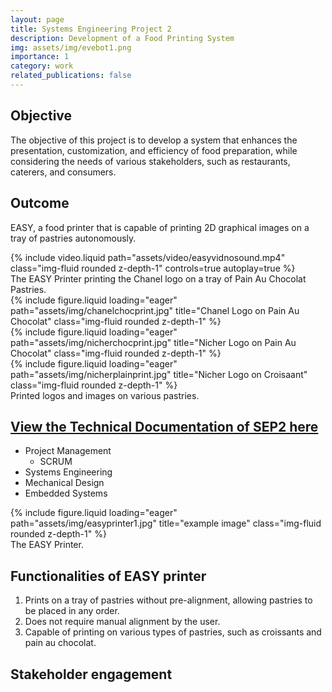 ```yaml
---
layout: page
title: Systems Engineering Project 2
description: Development of a Food Printing System
img: assets/img/evebot1.png
importance: 1
category: work
related_publications: false
---
```


<!-- Describe the objective of SEP2 -->
## Objective
The objective of this project is to develop a system that enhances the presentation, customization, and efficiency of food preparation, while considering the needs of various stakeholders, such as restaurants, caterers, and consumers.

## Outcome
EASY, a food printer that is capable of printing 2D graphical images on a tray of pastries autonomously.

<!-- To give your project a background in the portfolio page, just add the img tag to the front matter like so:

    ---
    layout: page
    title: project
    description: a project with a background image
    img: /assets/img/12.jpg
    --- -->

<!-- Video of EASY in operation -->
<div class="videorow">
    <div class="col-sm mt-3 mt-md-0">
        {% include video.liquid path="assets/video/easyvidnosound.mp4" class="img-fluid rounded z-depth-1" controls=true autoplay=true %}
    </div>
</div>
<!-- Caption of EASY video -->
<div class="caption">
    The EASY Printer printing the Chanel logo on a tray of Pain Au Chocolat Pastries.
</div>


<!-- Show photo of the output of the Chanel logo and other prints -->
<div class="row">
    <div class="col-sm mt-3 mt-md-0">
        {% include figure.liquid loading="eager" path="assets/img/chanelchocprint.jpg" title="Chanel Logo on Pain Au Chocolat" class="img-fluid rounded z-depth-1" %}
    </div>
    <div class="col-sm mt-3 mt-md-0">
        {% include figure.liquid loading="eager" path="assets/img/nicherchocprint.jpg" title="Nicher Logo on Pain Au Chocolat" class="img-fluid rounded z-depth-1" %}
    </div>
    <div class="col-sm mt-3 mt-md-0">
        {% include figure.liquid loading="eager" path="assets/img/nicherplainprint.jpg" title="Nicher Logo on Croisaant" class="img-fluid rounded z-depth-1" %}
    </div>
</div>
<div class="caption">
    Printed logos and images on various pastries.
</div>


<!-- SEP2 Technical Documentation Section -->
## [View the Technical Documentation of SEP2 here](https://reubenlow.github.io/blog/2024/sep2docs/)


<!-- Skills Deployed -->
- Project Management
    - SCRUM
- Systems Engineering
- Mechanical Design
- Embedded Systems


<!-- Photo of EASY printer -->
<div class="row">
    <div class="col-sm mt-3 mt-md-0">
        {% include figure.liquid loading="eager" path="assets/img/easyprinter1.jpg" title="example image" class="img-fluid rounded z-depth-1" %}
    </div>
</div>
<div class="caption">
    The EASY Printer.
</div>

<!-- Functionalities of EASY printer -->
## Functionalities of EASY printer
1. Prints on a tray of pastries without pre-alignment, allowing pastries to be placed in any order.
2. Does not require manual alignment by the user.
3. Capable of printing on various types of pastries, such as croissants and pain au chocolat.

<!-- Stakeholder engagement -->
## Stakeholder engagement

<!-- <div class="row">
    <div class="col-sm mt-3 mt-md-0">
        {% include figure.liquid loading="eager" path="assets/img/1.jpg" title="example image" class="img-fluid rounded z-depth-1" %}
    </div>
    <div class="col-sm mt-3 mt-md-0">
        {% include figure.liquid loading="eager" path="assets/img/3.jpg" title="example image" class="img-fluid rounded z-depth-1" %}
    </div>
    <div class="col-sm mt-3 mt-md-0">
        {% include figure.liquid loading="eager" path="assets/img/5.jpg" title="example image" class="img-fluid rounded z-depth-1" %}
    </div>
</div> -->
<!-- <div class="caption">
    Caption photos easily. On the left, a road goes through a tunnel. Middle, leaves artistically fall in a hipster photoshoot. Right, in another hipster photoshoot, a lumberjack grasps a handful of pine needles.
</div> -->

<!-- <div class="row">
    <div class="col-sm mt-3 mt-md-0">
        {% include figure.liquid loading="eager" path="assets/img/5.jpg" title="example image" class="img-fluid rounded z-depth-1" %}
    </div>
</div> -->
<!-- <div class="caption">
    This image can also have a caption. It's like magic.
</div> -->

<!-- You can also put regular text between your rows of images, even citations {% cite einstein1950meaning %}.
Say you wanted to write a bit about your project before you posted the rest of the images.
You describe how you toiled, sweated, _bled_ for your project, and then... you reveal its glory in the next row of images. -->

<!-- <div class="row justify-content-sm-center">
    <div class="col-sm-8 mt-3 mt-md-0">
        {% include figure.liquid path="assets/img/6.jpg" title="example image" class="img-fluid rounded z-depth-1" %}
    </div>
    <div class="col-sm-4 mt-3 mt-md-0">
        {% include figure.liquid path="assets/img/11.jpg" title="example image" class="img-fluid rounded z-depth-1" %}
    </div>
</div> -->
<!-- <div class="caption">
    You can also have artistically styled 2/3 + 1/3 images, like these.
</div> -->

<!-- The code is simple.
Just wrap your images with `<div class="col-sm">` and place them inside `<div class="row">` (read more about the <a href="https://getbootstrap.com/docs/4.4/layout/grid/">Bootstrap Grid</a> system).
To make images responsive, add `img-fluid` class to each; for rounded corners and shadows use `rounded` and `z-depth-1` classes.
Here's the code for the last row of images above: -->

<!-- {% raw %} -->

<!-- ```html
<div class="row justify-content-sm-center">
  <div class="col-sm-8 mt-3 mt-md-0">
    {% include figure.liquid path="assets/img/6.jpg" title="example image" class="img-fluid rounded z-depth-1" %}
  </div>
  <div class="col-sm-4 mt-3 mt-md-0">
    {% include figure.liquid path="assets/img/11.jpg" title="example image" class="img-fluid rounded z-depth-1" %}
  </div>
</div>
``` -->

<!-- {% endraw %} -->
